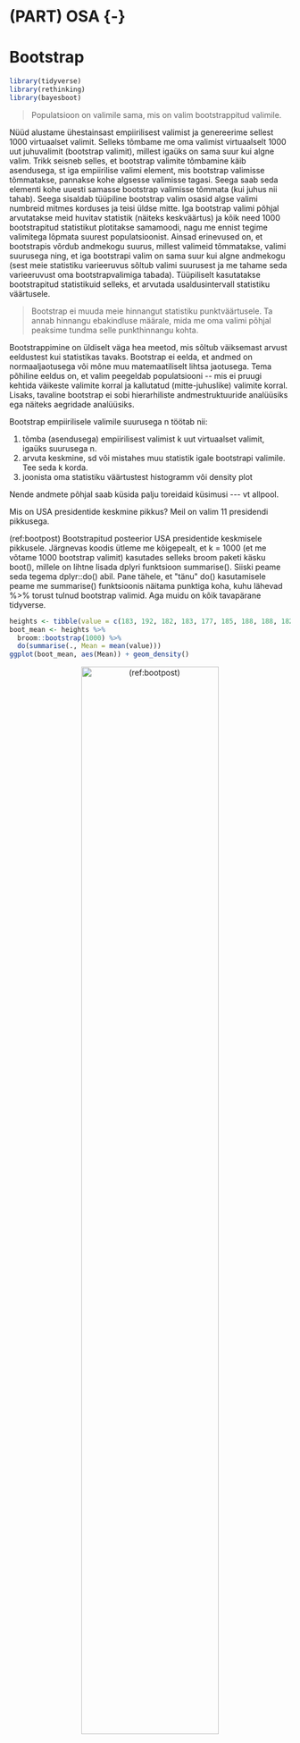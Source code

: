 

# (PART) OSA {-}

# Bootstrap


```r
library(tidyverse)
library(rethinking)
library(bayesboot)
```


> Populatsioon on valimile sama, mis on valim bootstrappitud valimile. 

Nüüd alustame ühestainsast empiirilisest valimist ja genereerime sellest 1000 virtuaalset valimit. 
Selleks tõmbame me oma valimist virtuaalselt 1000 uut juhuvalimit (bootstrap valimit), millest igaüks on sama suur kui algne valim. 
Trikk seisneb selles, et bootstrap valimite tõmbamine käib asendusega, st iga empiirilise valimi element, mis bootstrap valimisse tõmmatakse, pannakse kohe algsesse valimisse tagasi. 
Seega saab seda elementi kohe uuesti samasse bootstrap valimisse tõmmata (kui juhus nii tahab). 
Seega sisaldab tüüpiline bootstrap valim osasid algse valimi numbreid mitmes korduses ja teisi üldse mitte. 
Iga bootstrap valimi põhjal arvutatakse meid huvitav statistik (näiteks keskväärtus) ja kõik need 1000 bootstrapitud statistikut plotitakse samamoodi, nagu me ennist tegime valimitega lõpmata suurest populatsioonist. 
Ainsad erinevused on, et bootstrapis võrdub andmekogu suurus, millest valimeid tõmmatakse, valimi suurusega ning, et iga bootstrapi valim on sama suur kui algne andmekogu (sest meie statistiku varieeruvus sõltub valimi suurusest ja me tahame seda varieeruvust oma bootstrapvalimiga tabada). 
Tüüpiliselt kasutatakse bootstrapitud statistikuid selleks, et arvutada usaldusintervall statistiku väärtusele.

> Bootstrap ei muuda meie hinnangut statistiku punktväärtusele. Ta annab hinnangu 
    ebakindluse määrale, mida me oma valimi põhjal peaksime tundma selle punkthinnangu kohta.
    
 Bootstrappimine on üldiselt väga hea meetod, mis sõltub väiksemast arvust eeldustest kui statistikas tavaks. Bootstrap ei eelda, et andmed on normaaljaotusega või mõne muu matemaatiliselt lihtsa jaotusega. Tema põhiline eeldus on, et valim peegeldab populatsiooni -- mis ei pruugi kehtida väikeste valimite korral ja kallutatud (mitte-juhuslike) valimite korral. Lisaks, tavaline bootstrap ei sobi hierarhiliste andmestruktuuride analüüsiks ega näiteks aegridade analüüsiks.

Bootstrap empiirilisele valimile suurusega n töötab nii:

1. tõmba (asendusega) empiirilisest valimist k uut virtuaalset valimit, igaüks suurusega n.
2. arvuta keskmine, sd või mistahes muu statistik igale bootstrapi valimile. Tee seda k korda.
3. joonista oma statistiku väärtustest histogramm või density plot

Nende andmete põhjal saab küsida palju toreidaid küsimusi --- vt allpool.

Mis on USA presidentide keskmine pikkus? Meil on valim 11 presidendi pikkusega.

(ref:bootpost) Bootstrapitud posteerior USA presidentide keskmisele pikkusele. Järgnevas koodis ütleme me kõigepealt, et k = 1000 (et me võtame 1000 bootstrap valimit) kasutades selleks broom paketi käsku boot(), millele on lihtne lisada dplyri funktsioon summarise(). Siiski peame seda tegema dplyr::do() abil. Pane tähele, et "tänu" do() kasutamisele peame me summarise() funktsioonis näitama punktiga koha, kuhu lähevad %>% torust tulnud bootstrap valimid. Aga muidu on kõik tavapärane tidyverse.


```r
heights <- tibble(value = c(183, 192, 182, 183, 177, 185, 188, 188, 182, 185, 188))
boot_mean <- heights %>% 
  broom::bootstrap(1000) %>% 
  do(summarise(., Mean = mean(value)))
ggplot(boot_mean, aes(Mean)) + geom_density()
```

<div class="figure" style="text-align: center">
<img src="09_bootstrap_files/figure-html/bootpost-1.png" alt="(ref:bootpost)" width="70%" />
<p class="caption">(\#fig:bootpost)(ref:bootpost)</p>
</div>

Mida selline keskväärtuste jaotus tähendab? Me võime seda vaadelda posterioorse tõenäosusjaotusena. Selle tõlgenduse kohaselt iseloomustab see jaotus täpselt meie usku presidentide keskmise pikkuse kohta, niipalju kui see usk põhineb bootstrappimises kasutatud andmetel. Senikaua, kui meil pole muud relevantset teavet, on kõik, mida me usume teadvat USA presidentide keskmise pikkuse kohta, peidus selles jaotuses. Need pikkused, mille kohal jaotus on kõrgem, sisaldavad meie jaoks tõenäolisemalt tegelikku USA presidentide keskmist pikkust kui need pikkused, mille kohal posterioorne jaotus on madalam.   

Kuidas selle jaotusega edasi töötada? See on lihtne: meil on 1000 arvu ja me teeme nendega kõike seda, mida parasjagu tahame.

Näiteks me võime arvutada, millisesse pikkuste vahemikku jääb 92% meie usust USA presidentide tõelise keskmise pikkuse kohta. See tähendab, et teades seda vahemikku peaksime olema valmis maksma mitte rohkem kui 92 senti pileti eest, mis juhul kui USA presidentide keskmine pikkus tõesti jääb sinna vahemikku, toob meile võidu suuruses 1 EUR (ja 8 senti kasumit). Selline kihlveokontor on muide täiesti respektaabel ja akadeemiline tõenäosuse tõlgendus; see on paljude arvates lausa parim tõlgendus, mis meil on. 

Miks just 92% usaldusinterval? Vastus on, et miks mitte? Meil pole ühtegi universaalset põhjust eelistada üht usaldusvahemiku suurust teisele. Olgu meil usaldusinteval 90%, 92% või 95% --- tõlgendus on ikka sama. Nimelt, et me usume, et suure tõenäosusega jääb tegelik keskväärtus meie poolt arvutatud vahemikku. Mudeli ja maailma erinevused tingivad niikuinii selle, et konkreetne number ei kandu mudelist üle pärismaailma. NB! pane tähele, et eelnevalt mainitud kihlveokontor töötab mudeli maailmas, mitte teie kodu lähedasel hipodroomil.  

92% usaldusintervalli arvutamiseks on kaks meetodit, mis enamasti annavad vaid veidi erinevaid tulemusi.

1. HPDI --- Highest Density Probability Interval --- alustab jaotuse tipust (tippudest) ja katab 92% jaotuse kõrgema(te) osa(de) pindalast


```r
HPDI(heights$value, prob = 0.92)
#> |0.92 0.92| 
#>   177   192
```


2. PI --- Probability Interval --- alustab jaotuse servadest ja katab kummagist servast 4% jaotuse pindalast. See on sama, mis arvutada 4% ja 96% kvantiilid


```r
PI(heights$value, prob = 0.92)
#>  4% 96% 
#> 179 190
```


HPDI on üldiselt parem mõõdik kui PI, aga teatud juhtudel on seda raskem arvutada. Kui HPDI ja PI tugevalt erinevad, on hea mõte piirduda jaotuse enda avaldamisega --- jaotus ise sisaldab kogu informatsiooni, mis meil on oma statistiku väärtuse kohta. Intervallid on lihtsalt summaarsed statistikud andmete kokkuvõtlikuks esitamiseks.

Kui suure tõenäosusega on USA presidentide keskmine pikkus suurem kui USA populatsiooni meeste keskmine pikkus (178.3 cm mediaan)?


```r
mean(heights$value > 178.3)
#> [1] 0.909
```

Ligikaudu 100% tõenäosusega (valimis on 1 mees alla 182 cm, ja tema on 177 cm). Lühikesed jupatsid ei saa Ameerikamaal presidendiks!

## Veidi keerulisem bootstrap {-}

Eelnevalt tutvustasime nn protsentiilmeetodit bootstrapi arvutamiseks. 
See lihtne meetod on küll populaarne ja annab sageli häid tulemusi, aga ei ole parim meetod bootstrappimiseks. 
Empiiriline bootstrap on sellest ainult veidi keerulisem, aga annab robustsemaid tulemusi. 
Selles ei ploti me enam mitte 1000 statistiku väärtust vaid 1000 erinevust bootstrapitud statistiku väärtuse ja empiirilise valimi põhjal arvutatud statistiku väärtuse vahel.

(ref:empboot) Empiirilise bootstrapi posteerior USA presidentide keskmisele pikkusele.


```r
boot_mean <- boot_mean %>% 
  mutate(Diff = Mean - mean(heights$value))
ggplot(boot_mean, aes(Diff)) +
  geom_density()
```

<div class="figure" style="text-align: center">
<img src="09_bootstrap_files/figure-html/empboot-1.png" alt="(ref:empboot)" width="70%" />
<p class="caption">(\#fig:empboot)(ref:empboot)</p>
</div>

Ja usaldusinterval tuleb niiviisi

```r
bm_hdi <- HPDI(boot_mean$Diff, prob = 0.95)
ci <- mean(heights$value) + bm_hdi
ci
#> |0.95 0.95| 
#>   183   187
```

## Bayesi bootstrap {-}

Kui klassikalise bootstrap meetodi pakkus välja B. Efron aastal 1979, siis selle Bayesi versioon avaldati D.B. Rubini poolt 1981. a.
Bayesi versioon bootstrapist on implementeeritud "bayesboot" paketis funktsioonis `bayesboot()`.
Hea lihtsa seletuse Bayesi bootstrapi kohta saab siit https://www.youtube.com/watch?v=WMAgzr99PKE ja lihtsa r koodi selle meetodi rakendamiseks saab siit https://www.r-bloggers.com/simple-bayesian-bootstrap/. 

Lühidalt, erinevalt eelkirjeldatud tava-bootstrapist simuleeritakse Bayesi bootstrapis posterioorjaotused, näiteks arvutatakse kaalutud keskmine, kus ühtlasest jaotusest pärit kaalud on prioriks. 

Näited sellest, kuidas kasutada bayesbooti standardhälbe, korrelatsioonikoefitsiendi ja lineaarse mudeli koefitsientide usalduspiiride arvutamiseks leiate `?bayesboot` käsuga.


(ref:bayesboot) Bayesi bootstrapi posteerior USA presidentide keskmisele pikkusele. Vaikimisi pannakse siin kaalud (prior) valimi indeksile.


```r
heights_bb <- bayesboot(heights$value, mean)
plot(heights_bb, compVal = 185)
HPDI(heights_bb$V1, prob = 0.95)
#> |0.95 0.95| 
#>   183   187
```

<div class="figure" style="text-align: center">
<img src="09_bootstrap_files/figure-html/bayesboot-1.png" alt="(ref:bayesboot)" width="70%" />
<p class="caption">(\#fig:bayesboot)(ref:bayesboot)</p>
</div>

Vaikimisi pannakse `bayesboot()` funktsioonis statistiku arvutamisel kaalud (prior) valimi indeksile, mis annab erineva tulemuse kui näiteks kaalutud keskmise arvutamisel kui kaalud (prior) pannakse valimi väärtustele.
 
Aritmeetilise keskmise Bayesi bootstrap väärtused kasutades kaalutud keskmise funktsiooni `weighted.mean` saab niimoodi:

```r
heights_bb_w <- bayesboot(heights$value, 
                         weighted.mean, 
                         use.weights = TRUE)
```

Tõenäosus, et keskmine on suurem kui 182 cm

```r
mean(heights_bb[, 1] > 182)
#> [1] 0.992
```

Kahe keskväärtuse erinevus (ES = keskmine1 - keskmine2):

(ref:bayeses) Bayesi bootstrap ES-le.


```r
set.seed(1)
## Simulate two random normal distributions with mean 0. 
## True difference is 0.
dfr <- tibble(a = rnorm(10, 0, 1), 
              b = rnorm(10, 0, 1),
              c = a - b)
dfr_bb <- bayesboot(dfr$c, weighted.mean, use.weights = TRUE )
plot(dfr_bb, compVal = 0)
```

<div class="figure" style="text-align: center">
<img src="09_bootstrap_files/figure-html/bayeses-1.png" alt="(ref:bayeses)" width="70%" />
<p class="caption">(\#fig:bayeses)(ref:bayeses)</p>
</div>

BayesianFirstAid raamatukogu funktsioon bayes.t.test() annab kasutades t-jaotuse tõepäramudelit üsna täpselt sama vastuse. 
See raamatukogu eeldab JAGS mcmc sämpleri installeerimist. 
Abi saab siit https://github.com/rasmusab/bayesian_first_aid ja siit https://faculty.washington.edu/jmiyamot/p548/installing.jags.pdf.

## Parameetriline bootstrap {-}

Kui me arvame, et me teame, mis jaotusega on meie andmed, ja meil on suhteliselt vähe andmepunkte, võib olla mõistlik lisada bootstrapile andmete jaotuse mudel. Näiteks, meie USA presidentide pikkused võiksid olla umbkaudu normaaljaotusega (sest me teame, et USA meeste pikkused on seda). Seega fitime kõigepealt presidentide pikkusandmetega normaaljaotuse ja seejärel tõmbame bootsrap valimid sellest normaaljaotuse mudelist.
Normaaljaotuse mudelil on 2 parameetrit: keskmine (mu) ja standardhälve (sigma), mida saame fittida valimiandmete põhjal:

(ref:paramboot) Parameetrilise bootstrapi posteerior USA presidentide keskmisele pikkusele.


```r
mu <- mean(heights$value)
sigma <- sd(heights$value)
N <- length(heights$value)
sample_means <- tibble(value = rnorm(N * 1000, mu, sigma), 
                       indeks = rep(1:1000, each = N))

sample_means_sum <- sample_means %>% 
  group_by(indeks) %>% 
  summarise(Mean = mean(value))

ggplot(sample_means_sum, aes(x = Mean)) +
  geom_histogram(color = "white", bins = 20)
HPDI(sample_means_sum$Mean)
#> |0.89 0.89| 
#>   183   187
```

<div class="figure" style="text-align: center">
<img src="09_bootstrap_files/figure-html/paramboot-1.png" alt="(ref:paramboot)" width="70%" />
<p class="caption">(\#fig:paramboot)(ref:paramboot)</p>
</div>

Üldiselt ei soovita me parameetrilist bootstrappi väga soojalt, sest täisbayesiaanlik alternatiiv, mida me kohe õppima asume, on sellest paindlikum.

(ref:bootmeth) Bootstrappimise meetodid.

<div class="figure" style="text-align: center">
<img src="img/boot1.pdf" alt="(ref:bootmeth)" width="50%" />
<p class="caption">(\#fig:bootmeth)(ref:bootmeth)</p>
</div>

## Bootstrappimine ei ole kogu tõde {-}

Bootstrappimine on võimas ja väga laia kasutusalaga meetodite kogum. Sellel on siiski üks oluline puudus. Nimelt arvestab bootstrap ainult andmetega ja ignoreerib taustateadmisi (parameetriline bootstrap küll eeldab taustateadmisetele tuginevalt jaotusmudelit, kuid ignoreerib kogu muud taustateadmist). Miks on see probleem?

Mõtleme hetkeks sellele teadusliku meetodi osale, millel põhineb suuresti näiteks Darwini liikide tekkimise argument. See on nn *inference to the best explanation*, mille kohaselt on eelistatud see teooria, mis on parimas kooskõlas faktidega, ehk mille kehtimise korral on meie andmete esinemine kõige tõenäolisem. Kui mõni hüpotees omistab andmete esinemisele suure tõenäosuse, siis me ütleme tehnilises keeles, et see hüpotees on tõepärane (*has high likelihood*). Esmapilgul tundub see kõik igati mõistlik, kuid proovime lihtsat mõtteeksperimenti. Selles juhtub nii, et loteriil võidab peaauhinna meile tundmatu kodanik Franz K. Meil on selle fakti (ehk nende andmete) seletamiseks kaks teooriat: 1. Franz K. võit oli juhuslik (loterii oli aus ja keegi peab ju võitma) ja 2. Franz K. vanem õde võltsis loterii tulemusi oma venna kasuks. Teine teooria sobib andmetega palju paremini kui esimene (sest kuigi keegi peab võitma, Franz K. võiduvõimalus oli väga väike); aga ometi eelistab enamus mõistlikke inimesi esimest teooriat. Põhjus on selles, et meil pole iseenesest mingit alust arvata, et Franz K.-l üldse on noorem õde, või et see õde omaks ligipääsu loteriile. Kui me aga saame teada, et Franz K. noorem õde tõesti korraldab loteriid, siis leiame kohe, et asi on kahtlane. 

Siit näeme, et lisaks tõepärale on selleks, et me usuksime mõne teooria kehtimisse, vaja veel, et see teooria oleks piisavalt tõenäoline meie taustateadmiste valguses. Bayesi teoreem ei tee muud, kui arvutab teooria kehtimise posterioorse tõenäosuse (järeltõenäosuse), kasutades selleks meie eelteadmiste ja tõepära kvantitatiivseid mudeleid. 
Seega, Bayesi paradigmas ei arvesta me mitte ainult andmetega, vaid ka taustateadmistega, sünteesides need kokku üheks posterioorseks jaotuseks ehk järeljaotuseks. Selle jaotuse arvutamine erineb bootstrapist, kuid tema tõlgendus ja praktiline töö sellega on samasugune. Erinevalt tavapärasest bootstrapist on Bayes parameetriline meetod, mis sõltub andmete modelleerimisest modeleerija poolt ette antud jaotustesse (normaaljaotus, t jaotus jne). Tegelikult peame me Bayesi arvutuseks modelleerima vähemalt kaks erinevat jaotust: andmete jaotus, mida me kutsume likelihoodiks ehk tõepäraks, ning eelneva teadmise mudel ehk prior, mida samuti modeleeritakse tõenäosusjaotusena.

> Bootstrapil (tavalisel ja Bayesi versioonil) on mõned imelikud formaalsed eeldused:
1. väärtused, mis ei esine valimiandmetes, on võimatud, 2. Väärtused, mis esinevad väljaspool valimi väärtuste vahemikku, on võimatud, 3. andmetes ei esine ajasõltuvusi ega hierarhilisi struktuure. Nendest puudustest hoolimata kasutatakse bootstrappimist laialt ja edukalt --- eelkõige tema lihtsuse ja paindlikuse tõttu. Küll aga tähendavad eelnimetatud puudused, et bootstrap on harva parim meetod teie ülesande lahendamiseks. 

Ehkki bootstrappimine ei arvesta taustateadmistega, ei tee seda olulisel määral ka paljud Bayesi mudelid (mudeldaja vaba valiku tõttu, mitte selle pärast, et mudel ei suudaks taustainfot inkorporeerida). Bayesi meetodite väljatöötajad ei tea sageli ette, milliste teaduslike probleemide lahendamiseks nende mudeleid hakatakse kasutama, ja seega ei kirjuta nad mudelisse ka väga ranget eelteadmist. Nende mudelite teadlastest kasutajad lepivad sageli selllega ja lasevad oma mudelite kaudu "andmetel kõneleda" enam-vähem sellistena, nagu need juhtuvad olema. Sellist lähenemist ei saa alati hukka mõista, sest vahest ei olegi meil palju eelteadmisi oma probleemi kohta, küll aga tuleb mainida, et sellistel juhtudel annab bootstrappimine sageli lihtsama vaevaga väga sarnase tulemuse, kui Bayesi täismäng.
